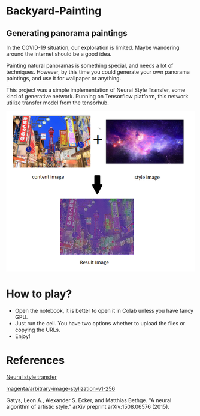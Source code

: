 # Backyard-Painting
## Generating panorama paintings

In the COVID-19 situation, our exploration is limited. Maybe wandering around the internet should be a good idea.

Painting natural panoramas is something special, and needs a lot of techniques. However, by this time you could generate your own panorama paintings, and use it for wallpaper or anything.

This project was a simple implementation of Neural Style Transfer, some kind of generative network. Running on Tensorflow platform, this network utilize transfer model from the tensorhub. 

![res](res.png)

# How to play?

* Open the notebook, it is better to open it in Colab unless you have fancy GPU.
* Just run the cell. You have two options whether to upload the files or copying the URLs. 
* Enjoy!

# References

[Neural style transfer](https://www.tensorflow.org/tutorials/generative/style_transfer)

[magenta/arbitrary-image-stylization-v1-256](https://tfhub.dev/google/lite-model/magenta/arbitrary-image-stylization-v1-256/fp16/prediction/1)

Gatys, Leon A., Alexander S. Ecker, and Matthias Bethge. "A neural algorithm of artistic style." arXiv preprint arXiv:1508.06576 (2015).
